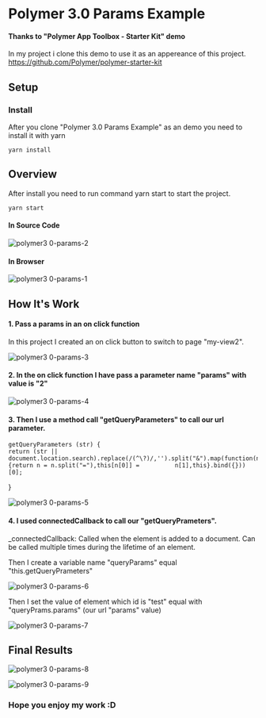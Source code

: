 # Polymer 3.0 Params Example

#### Thanks to "Polymer App Toolbox - Starter Kit" demo

In my project i clone this demo to use it as an appereance of this project.
https://github.com/Polymer/polymer-starter-kit

## Setup

### Install

After you clone "Polymer 3.0 Params Example" as an demo you need to install it with yarn

    yarn install

## Overview

After install you need to run command yarn start to start the project.

    yarn start


#### In Source Code

![polymer3 0-params-2](https://user-images.githubusercontent.com/33189395/75601129-cad49d00-5aea-11ea-8312-d666f2fce2c1.jpg)

#### In Browser

![polymer3 0-params-1](https://user-images.githubusercontent.com/33189395/75601126-c14b3500-5aea-11ea-8122-ba53ccbf3abb.jpg)

## How It's Work

#### 1. Pass a params in an on click function

In this project I created an on click button to switch to page "my-view2".

![polymer3 0-params-3](https://user-images.githubusercontent.com/33189395/75601201-88f82680-5aeb-11ea-9126-24019d21fe97.jpg)

#### 2. In the on click function I have pass a parameter name "params" with value is "2"

![polymer3 0-params-4](https://user-images.githubusercontent.com/33189395/75601231-daa0b100-5aeb-11ea-825d-dae86c664ba3.jpg)

#### 3. Then I use a method call "getQueryParameters" to call our url parameter.

    getQueryParameters (str) {
    return (str || document.location.search).replace(/(^\?)/,'').split("&").map(function(n){return n = n.split("="),this[n[0]] =          n[1],this}.bind({}))[0];
  }

![polymer3 0-params-5](https://user-images.githubusercontent.com/33189395/75601281-3ec37500-5aec-11ea-9a65-88799de6c041.jpg)

#### 4. I used connectedCallback to call our "getQueryPrameters".

_connectedCallback: Called when the element is added to a document. Can be called multiple times during the lifetime of an element.

Then I create a variable name "queryParams" equal "this.getQueryPrameters"

![polymer3 0-params-6](https://user-images.githubusercontent.com/33189395/75601360-d6c15e80-5aec-11ea-828f-dd99723d3af9.jpg)

Then I set the value of element which id is "test" equal with "queryPrams.params" (our url "params" value)

![polymer3 0-params-7](https://user-images.githubusercontent.com/33189395/75601422-7d0d6400-5aed-11ea-9892-f6507b062a2f.jpg)


## Final Results

![polymer3 0-params-8](https://user-images.githubusercontent.com/33189395/75601438-bf36a580-5aed-11ea-93d5-460b7810070d.jpg)

![polymer3 0-params-9](https://user-images.githubusercontent.com/33189395/75601465-02911400-5aee-11ea-93dc-142a9ce68380.jpg)


### Hope you enjoy my work :D
